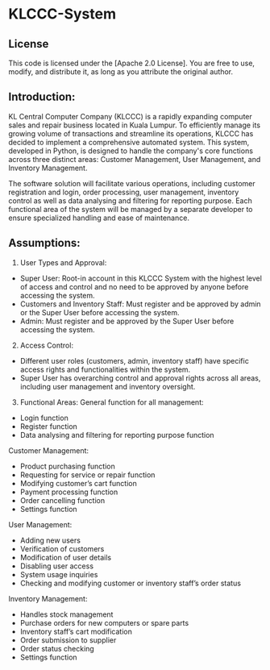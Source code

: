 # KLCCC-System
## License
This code is licensed under the [Apache 2.0 License]. You are free to use, modify, and distribute it, as long as you attribute the original author.


## Introduction:
KL Central Computer Company (KLCCC) is a rapidly expanding computer sales and repair business located in Kuala Lumpur. To efficiently manage its growing volume of transactions and streamline its operations, KLCCC has decided to implement a comprehensive automated system. This system, developed in Python, is designed to handle the company's core functions across three distinct areas: Customer Management, User Management, and Inventory Management.

The software solution will facilitate various operations, including customer registration and login, order processing, user management, inventory control as well as data analysing and filtering for reporting purpose. Each functional area of the system will be managed by a separate developer to ensure specialized handling and ease of maintenance. 

## Assumptions:
1.	User Types and Approval:
-	Super User: Root-in account in this KLCCC System with the highest level of access and control and no need to be approved by anyone before accessing the system.
-	Customers and Inventory Staff: Must register and be approved by admin or the Super User before accessing the system.
-	Admin: Must register and be approved by the Super User before accessing the system.

2.	Access Control:
-	Different user roles (customers, admin, inventory staff) have specific access rights and functionalities within the system.
-	Super User has overarching control and approval rights across all areas, including user management and inventory oversight.

3.	Functional Areas:
General function for all management:
-	Login function
-	Register function
-	Data analysing and filtering for reporting purpose function
  
Customer Management:
-	Product purchasing function
-	Requesting for service or repair function
-	Modifying customer’s cart function
-	Payment processing function
-	Order cancelling function
-	Settings function

User Management:
-	Adding new users
-	Verification of customers
-	Modification of user details
-	Disabling user access
-	System usage inquiries
-	Checking and modifying customer or inventory staff’s order status
  
Inventory Management:
-	Handles stock management
-	Purchase orders for new computers or spare parts
-	Inventory staff’s cart modification
-	Order submission to supplier
-	Order status checking
- Settings function

